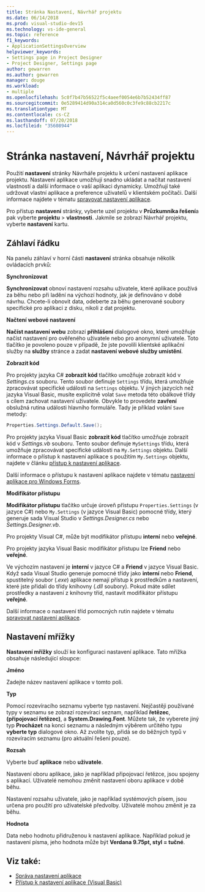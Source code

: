```yaml
---
title: Stránka Nastavení, Návrhář projektu
ms.date: 06/14/2018
ms.prod: visual-studio-dev15
ms.technology: vs-ide-general
ms.topic: reference
f1_keywords:
- ApplicationSettingsOverview
helpviewer_keywords:
- Settings page in Project Designer
- Project Designer, Settings page
author: gewarren
ms.author: gewarren
manager: douge
ms.workload:
- multiple
ms.openlocfilehash: 5c0f7b47b56522f5c4aeef0054e6b7b52434ff87
ms.sourcegitcommit: 0e5289414d90a314ca0d560c0c3fe9c88cb2217c
ms.translationtype: MT
ms.contentlocale: cs-CZ
ms.lasthandoff: 07/20/2018
ms.locfileid: "35608944"
---
```

# <a name="settings-page-project-designer"></a>Stránka nastavení, Návrhář projektu

Použití **nastavení** stránky Návrháře projektu k určení nastavení aplikace projektu. Nastavení aplikace umožňují snadno ukládat a načítat nastavení vlastností a další informace o vaší aplikaci dynamicky. Umožňují také udržovat vlastní aplikace a preference uživatelů v klientském počítači. Další informace najdete v tématu [spravovat nastavení aplikace](../managing-application-settings-dotnet.md).

Pro přístup **nastavení** stránky, vyberte uzel projektu v **Průzkumníka řešení**a pak vyberte **projektu** > **vlastnosti**. Jakmile se zobrazí Návrhář projektu, vyberte **nastavení** kartu.

## <a name="header-bar"></a>Záhlaví řádku

Na panelu záhlaví v horní části **nastavení** stránka obsahuje několik ovládacích prvků:

**Synchronizovat**

**Synchronizovat** obnoví nastavení rozsahu uživatele, které aplikace používá za běhu nebo při ladění na výchozí hodnoty, jak je definováno v době návrhu. Chcete-li obnovit data, odeberte za běhu generované soubory specifické pro aplikaci z disku, nikoli z dat projektu.

**Načtení webové nastavení**

**Načíst nastavení webu** zobrazí **přihlášení** dialogové okno, které umožňuje načíst nastavení pro ověřeného uživatele nebo pro anonymní uživatele. Toto tlačítko je povoleno pouze v případě, že jste povolili klientské aplikační služby na **služby** stránce a zadat **nastavení webové služby umístění**.

**Zobrazit kód**

Pro projekty jazyka C# **zobrazit kód** tlačítko umožňuje zobrazit kód v *Settings.cs* souboru. Tento soubor definuje `Settings` třídu, která umožňuje zpracovávat specifické události na `Settings` objektu. V jiných jazycích než jazyka Visual Basic, musíte explicitně volat `Save` metoda této obálkové třídy s cílem zachovat nastavení uživatele. Obvykle to provedete **zavření** obslužná rutina události hlavního formuláře. Tady je příklad volání `Save` metody:

```csharp
Properties.Settings.Default.Save();
```

Pro projekty jazyka Visual Basic **zobrazit kód** tlačítko umožňuje zobrazit kód v *Settings.vb* souboru. Tento soubor definuje `MySettings` třídu, která umožňuje zpracovávat specifické události na `My.Settings` objektu. Další informace o přístup k nastavení aplikace s použitím `My.Settings` objektu, najdete v článku [přístup k nastavení aplikace](/dotnet/visual-basic/developing-apps/programming/app-settings/accessing-application-settings).

Další informace o přístupu k nastavení aplikace najdete v tématu [nastavení aplikace pro Windows Forms](/dotnet/framework/winforms/advanced/application-settings-for-windows-forms).

**Modifikátor přístupu**

**Modifikátor přístupu** tlačítko určuje úroveň přístupu `Properties.Settings` (v jazyce C#) nebo `My.Settings` (v jazyce Visual Basic) pomocné třídy, který generuje sada Visual Studio v *Settings.Designer.cs* nebo *Settings.Designer.vb*.

Pro projekty Visual C#, může být modifikátor přístupu **interní** nebo **veřejné**.

Pro projekty jazyka Visual Basic modifikátor přístupu lze **Friend** nebo **veřejné**.

Ve výchozím nastavení je **interní** v jazyce C# a **Friend** v jazyce Visual Basic. Když sada Visual Studio generuje pomocné třídy jako **interní** nebo **Friend**, spustitelný soubor (*.exe*) aplikace nemají přístup k prostředkům a nastavení, které jste přidali do třídy knihovny (*.dll* soubory). Pokud máte sdílet prostředky a nastavení z knihovny tříd, nastavit modifikátor přístupu **veřejné**.

Další informace o nastavení tříd pomocných rutin najdete v tématu [spravovat nastavení aplikace](../managing-application-settings-dotnet.md).

## <a name="settings-grid"></a>Nastavení mřížky

**Nastavení mřížky** slouží ke konfiguraci nastavení aplikace. Tato mřížka obsahuje následující sloupce:

**Jméno**

Zadejte název nastavení aplikace v tomto poli.

**Typ**

Pomocí rozevíracího seznamu vyberte typ nastavení. Nejčastěji používané typy v seznamu se zobrazí rozevírací seznam, například **řetězec**, **(připojovací řetězec)**, a **System.Drawing.Font**. Můžete tak, že vyberete jiný typ **Procházet** na konci seznamu a následným výběrem určitého typu **vyberte typ** dialogové okno. Až zvolíte typ, přidá se do běžných typů v rozevíracím seznamu (pro aktuální řešení pouze).

**Rozsah**

Vyberte buď **aplikace** nebo **uživatele**.

Nastavení oboru aplikace, jako je například připojovací řetězce, jsou spojeny s aplikací. Uživatelé nemohou změnit nastavení oboru aplikace v době běhu.

Nastavení rozsahu uživatele, jako je například systémových písem, jsou určena pro použití pro uživatelské předvolby. Uživatelé mohou změnit je za běhu.

**Hodnota**

Data nebo hodnotu přidruženou k nastavení aplikace. Například pokud je nastavení písma, jeho hodnota může být **Verdana 9.75pt, styl = tučné**.

## <a name="see-also"></a>Viz také:

- [Správa nastavení aplikace](../managing-application-settings-dotnet.md)
- [Přístup k nastavení aplikace (Visual Basic)](/dotnet/visual-basic/developing-apps/programming/app-settings/accessing-application-settings)